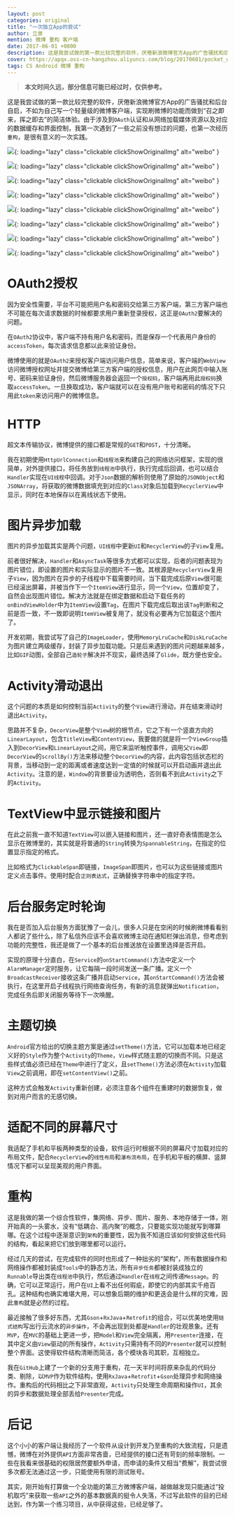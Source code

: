```yaml
---
layout: post
categories: original
title: "一次独立App的尝试"
author: 立泉
mention: 微博 重构 客户端
date: 2017-06-01 +0800
description: 这是我尝试做的第一款比较完整的软件，厌倦新浪微博官方App的广告骚扰和后台自启，不如为自己写一个轻量级的微博客户端，实现刷微博的功能而做到“召之即来，挥之即去”的简洁体验。由于涉及到`OAuth`认证和从网络加载媒体资源以及对应的数据缓存和界面控制，我第一次遇到了一些之前没有想过的问题，也第一次经历重构，是很有意义的一次实践。
cover: https://apqx.oss-cn-hangzhou.aliyuncs.com/blog/20170601/pocket_weibo_01.jpg
tags: CS Android 微博 重构
---
```


> **本文时间久远，部分信息可能已经过时，仅供参考。**

这是我尝试做的第一款比较完整的软件，厌倦新浪微博官方App的广告骚扰和后台自启，不如为自己写一个轻量级的微博客户端，实现刷微博的功能而做到“召之即来，挥之即去”的简洁体验。由于涉及到`OAuth`认证和从网络加载媒体资源以及对应的数据缓存和界面控制，我第一次遇到了一些之前没有想过的问题，也第一次经历`重构`，是很有意义的一次实践。

![](https://apqx.oss-cn-hangzhou.aliyuncs.com/blog/20170601/pocket_weibo_01.jpg){: loading="lazy" class="clickable clickShowOriginalImg" alt="weibo" }

![](https://apqx.oss-cn-hangzhou.aliyuncs.com/blog/20170601/pocket_weibo_02.jpg){: loading="lazy" class="clickable clickShowOriginalImg" alt="weibo" }

![](https://apqx.oss-cn-hangzhou.aliyuncs.com/blog/20170601/pocket_weibo_03.jpg){: loading="lazy" class="clickable clickShowOriginalImg" alt="weibo" }

![](https://apqx.oss-cn-hangzhou.aliyuncs.com/blog/20170601/pocket_weibo_04.jpg){: loading="lazy" class="clickable clickShowOriginalImg" alt="weibo" }

![](https://apqx.oss-cn-hangzhou.aliyuncs.com/blog/20170601/pocket_weibo_05.jpg){: loading="lazy" class="clickable clickShowOriginalImg" alt="weibo" }

![](https://apqx.oss-cn-hangzhou.aliyuncs.com/blog/20170601/pocket_weibo_06.jpg){: loading="lazy" class="clickable clickShowOriginalImg" alt="weibo" }

![](https://apqx.oss-cn-hangzhou.aliyuncs.com/blog/20170601/pocket_weibo_07.jpg){: loading="lazy" class="clickable clickShowOriginalImg" alt="weibo" }

![](https://apqx.oss-cn-hangzhou.aliyuncs.com/blog/20170601/pocket_weibo_08.jpg){: loading="lazy" class="clickable clickShowOriginalImg" alt="weibo" }

# OAuth2授权

因为安全性需要，平台不可能把用户名和密码交给第三方客户端，第三方客户端也不可能在每次请求数据的时候都要求用户重新登录授权，这正是`OAuth2`要解决的问题。

在`OAuth2`协议中，客户端不持有用户名和密码，而是保存一个代表用户身份的`accessToken`，每次请求信息都以此来验证身份。

微博使用的就是`OAuth2`来授权客户端访问用户信息，简单来说，客户端的`WebView`访问微博授权网址并提交微博给第三方客户端的授权信息，用户在此网页中输入账号、密码来验证身份，然后微博服务器会返回一个`授权码`，客户端再用此`授权码`换取`accessToken`。一旦换取成功，客户端就可以在没有用户账号和密码的情况下只用此`token`来访问用户的微博信息。

# HTTP

超文本传输协议，微博提供的接口都是常规的`GET`和`POST`，十分清晰。

我在初期使用`HttpUrlConnection`和`线程池`来构建自己的网络访问框架，实现的很简单，对外提供接口，将任务放到`线程池`中执行，执行完成后回调，也可以结合`Handler`实现在`UI线程`中回调。对于`Json`数据的解析则使用了原始的`JSONObject`和`JSONArray`，将获取的微博数据填充到对应的`Class`对象后加载到`RecyclerView`中显示，同时在本地保存以在离线状态下使用。

# 图片异步加载

图片的异步加载其实是两个问题，`UI线程`中更新`UI`和`RecyclerView`的子`View`复用。

前者很好解决，`Handler`和`AsyncTask`等很多方式都可以实现，后者的问题表现为图片错位，即设置的图片和实际显示的图片不一致。其根源是`RecyclerView`复用子`View`，因为图片在异步的子线程中下载需要时间，当下载完成后原`View`很可能已经滚出屏幕，并被当作下一个`ItemView`进行显示，同一个`View`，位置却变了，自然会出现图片错位。解决方法就是在绑定数据和启动下载任务的`onBindViewHolder`中为`ItemView`设置`Tag`，在图片下载完成后取出该`Tag`判断和之前是否一致，不一致即说明`ItemView`被复用了，就没有必要再为它加载这个图片了。

开发初期，我尝试写了自己的`ImageLoader`，使用`MemoryLruCache`和`DiskLruCache`为图片建立两级缓存，封装了异步加载功能。只是后来遇到的图片问题越来越多，比如`GIF`动图，全部自己`造轮子`解决并不现实，最终选择了`Glide`，既方便也安全。

# Activity滑动退出

这个问题的本质是如何控制当前`Activity`的整个`View`进行滑动，并在结束滑动时退出`Activity`。

思路并不复杂，`DecorView`是整个`View`树的根节点，它之下有一个竖直方向的`LinearLayout`，包含`TitleView`和`ContentView`，我要做的就是将一个`ViewGroup`插入到`DecorView`和`LinearLayout`之间，用它来监听触控事件，调用父`View`即`DecorView`的`scrollBy()`方法来移动整个`DecorView`的内容，此内容包括状态栏的背景，当移动到一定的距离或者速度达到一定值的时候就可以开启动画并退出此`Activity`。注意的是，`Window`的背景要设为透明色，否则看不到此`Activity`之下的`Activity`。

# TextView中显示链接和图片

在此之前我一直不知道`TextView`可以嵌入链接和图片，还一直好奇表情图是怎么显示在微博里的，其实就是将普通的`String`转换为`SpannableString`，在指定的位置显示指定的格式。

比如格式为`ClickableSpan`即链接，`ImageSpan`即图片，也可以为这些链接或图片定义点击事件。使用时配合`正则表达式`，正确替换字符串中的指定字符。

# 后台服务定时轮询

我在是否加入后台服务方面犹豫了一会儿，很多人只是在空闲的时候刷微博看看别人都说了些什么，除了私信外应该不会喜欢微博主动在通知栏弹出消息，但考虑到功能的完整性，我还是做了一个基本的后台推送放在设置里选择是否开启。

实现的原理十分直白，在`Service`的`onStartCommand()`方法中定义一个`AlarmManager`定时服务，让它每隔一段时间发送一条广播。定义一个`BroadcastReceiver`接收这条广播并启动`Service`，其`onStartCommand()`方法会被执行，在这里开启子线程执行网络查询任务，有新的消息就弹出`Notification`，完成任务后即关闭服务等待下一次唤醒。

# 主题切换

`Android`官方给出的切换主题方案是通过`setTheme()`方法，它可以加载本地已经定义好的`Style`作为整个`Activity`的`Theme`，`View`样式随主题的切换而不同。只是这些样式值必须已经在`Theme`中进行了定义，且`setTheme()`方法必须在`Activity`加载`View`之前调用，即在`setContentView()`之前。

这种方式会触发`Activity`重新创建，必须注意各个组件在重建时的数据恢复，做到对用户而言的无感切换。

# 适配不同的屏幕尺寸

我适配了手机和平板两种类型的设备，软件运行时根据不同的屏幕尺寸加载对应的布局文件，配合`RecyclerView`的`线性布局`和`瀑布流布局`，在手机和平板的横屏、竖屏情况下都可以呈现美观的用户界面。

# 重构

这是我做的第一个综合性软件，集网络、异步、图片、服务、本地存储于一体，刚开始真的一头雾水，没有“低耦合、高内聚”的概念，只要能实现功能就写到哪算哪。在这个过程中逐渐意识到`架构`的重要性，因为我不知道应该如何安排这些代码的结构，看起来把它们放到哪里都可以运行。

经过几天的尝试，在完成软件的同时也形成了一种拙劣的“架构”，所有数据操作和网络操作都被封装成`Tools`中的静态方法，所有`异步任务`都被封装成独立的`Runnable`导出类在`线程池`中执行，然后通过`Handler`在`线程`之间传递`Message`。的确，它可以正常运行，用户在`UI`上看不出任何瑕疵，即使它的内部其实千疮百孔。这种结构也确实难堪大用，可以想象后期的维护和更迭会是什么样的灾难，因此`重构`就是必然的过程。

最近接触了很多好东西，尤其`Gson`+`RxJava`+`Retrofit`的组合，可以优美地使用`链式结构`写出行云流水的`异步操作`，不会再出现到处都是`Handler`的壮观景象。还有`MVP`，在`MVC`的基础上更进一步，把`Model`和`View`完全隔离，用`Presenter`连接，在其中定义由`View`驱动的所有操作，`Activity`只需持有不同的`Presenter`就可以控制整个界面。这使得软件结构清晰而简洁，各个模块各司其职，互相独立。

我在`GitHub`上建了一个新的分支用于重构，花一天半时间将原来杂乱的代码分类、剔除，以`MVP`作为软件结构，使用`RxJava`+`Retrofit`+`Gson`处理异步和网络操作。重构后的代码相比之下非常直观，`Activity`只处理生命周期和操作`UI`，其余的异步和数据处理全部丢给`Presenter`完成。

# 后记

这个小小的客户端让我经历了一个软件从设计到开发乃至重构的大致流程，只是遗憾，微博在对外提供`API`方面非常吝啬，已经提供的接口还有苛刻的频率限制。一些在我看来很基础的权限居然要额外申请，而申请的条件又相当“费解”，我尝试很多次都无法通过这一步，只能使用有限的测试账号。

其实，刚开始有打算做一个全功能的第三方微博客户端，越做越发现只能通过“投机取巧”来获取一些`API`之外的基本数据真的挺令人失落，不过写此软件的目的已经达到，作为第一个练习项目，从中获得这些，已经足够了。